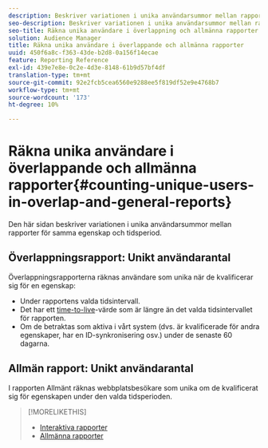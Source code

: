 ```yaml
---
description: Beskriver variationen i unika användarsummor mellan rapporter för samma egenskap och tidsperiod.
seo-description: Beskriver variationen i unika användarsummor mellan rapporter för samma egenskap och tidsperiod i Adobe Audience Manager
seo-title: Räkna unika användare i överlappning och allmänna rapporter i AAM
solution: Audience Manager
title: Räkna unika användare i överlappande och allmänna rapporter
uuid: 450f6a8c-f363-43de-b2d8-0a156f14ecae
feature: Reporting Reference
exl-id: 439e7e8e-0c2e-4d3e-8148-61b9d57bf4df
translation-type: tm+mt
source-git-commit: 92e2fcb5cea6560e9288ee5f819df52e9e4768b7
workflow-type: tm+mt
source-wordcount: '173'
ht-degree: 10%

---
```


# Räkna unika användare i överlappande och allmänna rapporter{#counting-unique-users-in-overlap-and-general-reports}

Den här sidan beskriver variationen i unika användarsummor mellan rapporter för samma egenskap och tidsperiod.

<!-- 

c_unique_user_counts.xml

 -->

## Överlappningsrapport: Unikt användarantal

Överlappningsrapporterna räknas användare som unika när de kvalificerar sig för en egenskap:

* Under rapportens valda tidsintervall.
* Det har ett [time-to-live](../features/traits/segment-ttl-explained.md)-värde som är längre än det valda tidsintervallet för rapporten.
* Om de betraktas som aktiva i vårt system (dvs. är kvalificerade för andra egenskaper, har en ID-synkronisering osv.) under de senaste 60 dagarna.

## Allmän rapport: Unikt användarantal

I rapporten Allmänt räknas webbplatsbesökare som unika om de kvalificerat sig för egenskapen under den valda tidsperioden.

>[!MORELIKETHIS]
>
>* [Interaktiva rapporter](../reporting/dynamic-reports/dynamic-reports.md#interactive-and-overlap-reports)
>* [Allmänna rapporter](../reporting/general-reports.md#general-reports-overview)

